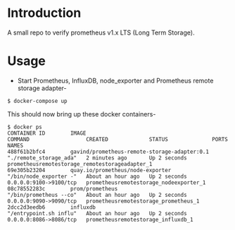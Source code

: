 Introduction
============
A small repo to verify prometheus v1.x LTS (Long Term Storage).

Usage
======
* Start Prometheus, InfluxDB, node_exporter and Prometheus remote storage adapter-
```
$ docker-compose up
```
This should now bring up these docker containers-
```
$ docker ps
CONTAINER ID        IMAGE                                          COMMAND                  CREATED             STATUS              PORTS                    NAMES
488f61b2bfc4        gavind/prometheus-remote-storage-adapter:0.1   "./remote_storage_ada"   2 minutes ago       Up 2 seconds                                 prometheusremotestorage_remotestorageadapter_1
69e305b23204        quay.io/prometheus/node-exporter               "/bin/node_exporter -"   About an hour ago   Up 2 seconds        0.0.0.0:9100->9100/tcp   prometheusremotestorage_nodeexporter_1
08c78552283c        prom/prometheus                                "/bin/prometheus --co"   About an hour ago   Up 2 seconds        0.0.0.0:9090->9090/tcp   prometheusremotestorage_prometheus_1
2dcc2d3eedb6        influxdb                                       "/entrypoint.sh influ"   About an hour ago   Up 2 seconds        0.0.0.0:8086->8086/tcp   prometheusremotestorage_influxdb_1
```